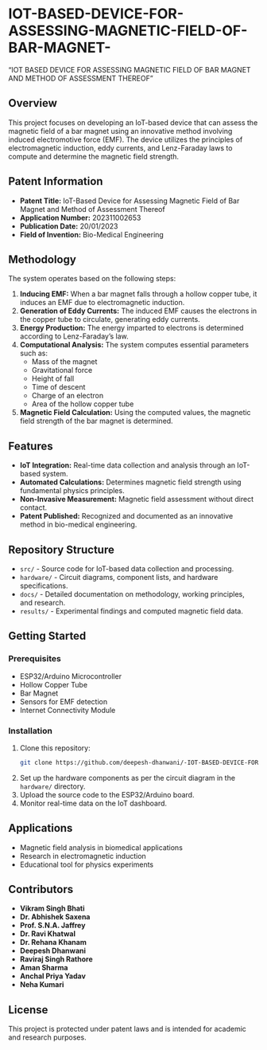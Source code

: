 # IOT-BASED-DEVICE-FOR-ASSESSING-MAGNETIC-FIELD-OF-BAR-MAGNET-
“IOT BASED DEVICE FOR ASSESSING MAGNETIC FIELD OF BAR MAGNET AND METHOD OF ASSESSMENT THEREOF”


## Overview
This project focuses on developing an IoT-based device that can assess the magnetic field of a bar magnet using an innovative method involving induced electromotive force (EMF). The device utilizes the principles of electromagnetic induction, eddy currents, and Lenz-Faraday laws to compute and determine the magnetic field strength.

## Patent Information
- **Patent Title:** IoT-Based Device for Assessing Magnetic Field of Bar Magnet and Method of Assessment Thereof
- **Application Number:** 202311002653
- **Publication Date:** 20/01/2023
- **Field of Invention:** Bio-Medical Engineering

## Methodology
The system operates based on the following steps:

1. **Inducing EMF:** When a bar magnet falls through a hollow copper tube, it induces an EMF due to electromagnetic induction.
2. **Generation of Eddy Currents:** The induced EMF causes the electrons in the copper tube to circulate, generating eddy currents.
3. **Energy Production:** The energy imparted to electrons is determined according to Lenz-Faraday’s law.
4. **Computational Analysis:** The system computes essential parameters such as:
   - Mass of the magnet
   - Gravitational force
   - Height of fall
   - Time of descent
   - Charge of an electron
   - Area of the hollow copper tube
5. **Magnetic Field Calculation:** Using the computed values, the magnetic field strength of the bar magnet is determined.

## Features
- **IoT Integration:** Real-time data collection and analysis through an IoT-based system.
- **Automated Calculations:** Determines magnetic field strength using fundamental physics principles.
- **Non-Invasive Measurement:** Magnetic field assessment without direct contact.
- **Patent Published:** Recognized and documented as an innovative method in bio-medical engineering.

## Repository Structure
- `src/` - Source code for IoT-based data collection and processing.
- `hardware/` - Circuit diagrams, component lists, and hardware specifications.
- `docs/` - Detailed documentation on methodology, working principles, and research.
- `results/` - Experimental findings and computed magnetic field data.

## Getting Started
### Prerequisites
- ESP32/Arduino Microcontroller
- Hollow Copper Tube
- Bar Magnet
- Sensors for EMF detection
- Internet Connectivity Module

### Installation
1. Clone this repository:
   ```sh
   git clone https://github.com/deepesh-dhanwani/-IOT-BASED-DEVICE-FOR-ASSESSING-MAGNETIC-FIELD-OF-BAR-MAGNET-.git
   ```
2. Set up the hardware components as per the circuit diagram in the `hardware/` directory.
3. Upload the source code to the ESP32/Arduino board.
4. Monitor real-time data on the IoT dashboard.

## Applications
- Magnetic field analysis in biomedical applications
- Research in electromagnetic induction
- Educational tool for physics experiments

## Contributors
- **Vikram Singh Bhati**
- **Dr. Abhishek Saxena**
- **Prof. S.N.A. Jaffrey**
- **Dr. Ravi Khatwal**
- **Dr. Rehana Khanam**
- **Deepesh Dhanwani**
- **Raviraj Singh Rathore**
- **Aman Sharma**
- **Anchal Priya Yadav**
- **Neha Kumari**

## License
This project is protected under patent laws and is intended for academic and research purposes.



